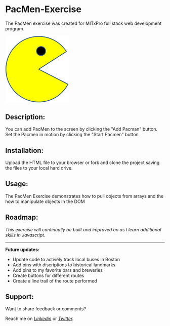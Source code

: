 # PacMen-Exercise
The PacMen exercise was created for MITxPro full stack web development program. </br>

<a href= "https://foreverphoenix21.github.io/PacMen-Exercise/">
<img src= "./images/PacMan1.png" alt = "Pacman Pic" width= "200" />
</a>

## Description:

<p> You can add PacMen to the screen by clicking the "Add Pacman" button. Set the Pacmen in motion by clicking the "Start Pacmen" button </p>

## Installation:

<p> Upload the HTML file to your browser or fork and clone the project saving the files to your local hard drive. </p>   

## Usage:

<p> The PacMen Exercise demonstrates how to pull objects from arrays and the how to 
manipulate objects in the DOM</p> 

## Roadmap:

*<p> This exercise will continually be built and improved on as I learn additional skills in Javascript. </p>*

***

**<p> Future updates: </p>**
- Update code to actively track local buses in Boston
- Add pins with discriptions to historical landmarks
- Add pins to my favorite bars and breweries
- Create buttons for different routes
- Create a line trail of the route performed

## Support:

<p> Want to share feedback or comments?</p>

<p> 
  
  Reach me on *[Linkedin](https://www.linkedin.com/in/derek-diaz/)* or *[Twitter](https://twitter.com/home).*
  
</p>
